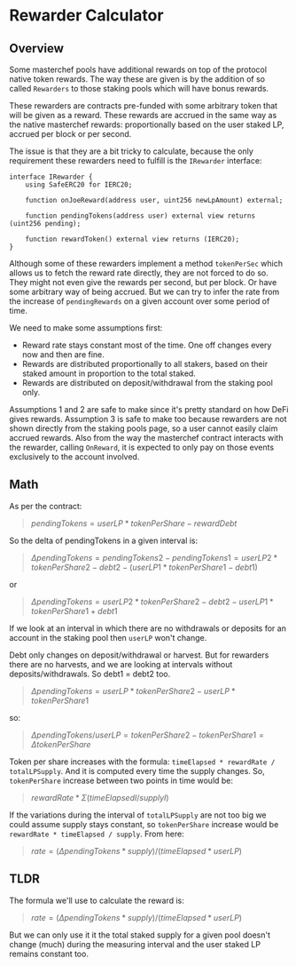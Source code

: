 # Rewarder Calculator

## Overview

Some masterchef pools have additional rewards on top of the protocol native token rewards. The way these are given is by the addition of so called `Rewarders` to those staking pools which will have bonus rewards.

These rewarders are contracts pre-funded with some arbitrary token that will be given as a reward. These rewards are accrued in the same way as the native masterchef rewards: proportionally based on the user staked LP, accrued per block or per second.

The issue is that they are a bit tricky to calculate, because the only requirement these rewarders need to fulfill is the `IRewarder` interface:

```solidity
interface IRewarder {
    using SafeERC20 for IERC20;

    function onJoeReward(address user, uint256 newLpAmount) external;

    function pendingTokens(address user) external view returns (uint256 pending);

    function rewardToken() external view returns (IERC20);
}
```

Although some of these rewarders implement a method `tokenPerSec` which allows us to fetch the reward rate directly, they are not forced to do so. They might not even give the rewards per second, but per block. Or have some arbitrary way of being accrued. But we can try to infer the rate from the increase of `pendingRewards` on a given account over some period of time.

We need to make some assumptions first:

- Reward rate stays constant most of the time. One off changes every now and then are fine.
- Rewards are distributed proportionally to all stakers, based on their staked amount in proportion to the total staked.
- Rewards are distributed on deposit/withdrawal from the staking pool only.

Assumptions 1 and 2 are safe to make since it's pretty standard on how DeFi gives rewards. Assumption 3 is safe to make too because rewarders are not shown directly from the staking pools page, so a user cannot easily claim accrued rewards. Also from the way the masterchef contract interacts with the rewarder, calling `OnReward`, it is expected to only pay on those events exclusively to the account involved.

## Math

As per the contract:

> $pendingTokens = userLP * tokenPerShare - rewardDebt$

So the delta of pendingTokens in a given interval is:

> $ΔpendingTokens = pendingTokens2 - pendingTokens1 = 
userLP2 * tokenPerShare2 - debt2 - (userLP1 * tokenPerShare1 - debt1)$

or

> $ΔpendingTokens = userLP2 * tokenPerShare2 - debt2 - userLP1 * tokenPerShare1 + debt1$

If we look at an interval in which there are no withdrawals or deposits for an account in the staking pool then `userLP` won't change.

Debt only changes on deposit/withdrawal or harvest. But for rewarders there are no harvests, and we are looking at intervals without deposits/withdrawals. So debt1 = debt2 too.

> $ΔpendingTokens = userLP * tokenPerShare2 - userLP * tokenPerShare1$

so:

> $ΔpendingTokens / userLP = tokenPerShare2 - tokenPerShare1 = ΔtokenPerShare$

Token per share increases with the formula: `timeElapsed * rewardRate / totalLPSupply`. And it is computed every time the supply changes. So, `tokenPerShare` increase between two points in time would be:

> $rewardRate * Σ (timeElapsedI/supplyI)$

If the variations during the interval of `totalLPSupply` are not too big we could assume supply stays constant, so `tokenPerShare` increase would be `rewardRate * timeElapsed / supply`. From here:

> $rate = (ΔpendingTokens * supply) / (timeElapsed * userLP)$

## TLDR

The formula we'll use to calculate the reward is:

> $rate = (ΔpendingTokens * supply) / (timeElapsed * userLP)$

But we can only use it it the total staked supply for a given pool doesn't change (much) during the measuring interval and the user staked LP remains constant too.
